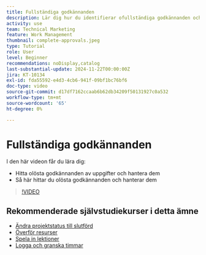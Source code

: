 ```yaml
---
title: Fullständiga godkännanden
description: Lär dig hur du identifierar ofullständiga godkännanden och löser dem så att du kan stänga projektet.
activity: use
team: Technical Marketing
feature: Work Management
thumbnail: complete-approvals.jpeg
type: Tutorial
role: User
level: Beginner
recommendations: noDisplay,catalog
last-substantial-update: 2024-11-22T00:00:00Z
jira: KT-10134
exl-id: fda55592-e4d3-4cb6-941f-09bf1bc76bf6
doc-type: video
source-git-commit: d17df7162ccaab6b62db34209f50131927c0a532
workflow-type: tm+mt
source-wordcount: '65'
ht-degree: 0%

---
```


# Fullständiga godkännanden

I den här videon får du lära dig:

* Hitta olösta godkännanden av uppgifter och hantera dem
* Så här hittar du olösta godkännanden och hanterar dem

>[!VIDEO](https://video.tv.adobe.com/v/3439428/?quality=12&learn=on&enablevpops&captions=swe)

## Rekommenderade självstudiekurser i detta ämne

* [Ändra projektstatus till slutförd](/help/manage-work/projects/change-the-project-status.md)
* [Överför resurser](/help/manage-work/close-a-project/upload-assets.md)
* [Spela in lektioner](/help/manage-work/close-a-project/lessons-learned-from-closing-a-project.md)
* [Logga och granska timmar](/help/manage-work/close-a-project/log-and-review-hours.md)

